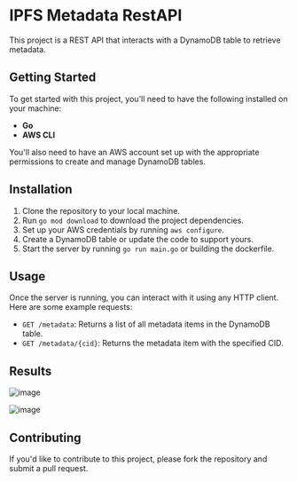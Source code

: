 # IPFS Metadata RestAPI

This project is a REST API that interacts with a DynamoDB table to retrieve metadata.

## Getting Started

To get started with this project, you'll need to have the following installed on your machine:

- **Go**
- **AWS CLI**

You'll also need to have an AWS account set up with the appropriate permissions to create and manage DynamoDB tables.

## Installation

1. Clone the repository to your local machine.
2. Run `go mod download` to download the project dependencies.
3. Set up your AWS credentials by running `aws configure`.
4. Create a DynamoDB table or update the code to support yours.
5. Start the server by running `go run main.go` or building the dockerfile.

## Usage

Once the server is running, you can interact with it using any HTTP client. Here are some example requests:

- `GET /metadata`: Returns a list of all metadata items in the DynamoDB table.
- `GET /metadata/{cid}`: Returns the metadata item with the specified CID.


## Results
![image](https://github.com/QuincyForbes/GoIPFRest/assets/74159902/1886335e-bb93-410e-83d9-aa4f9989209a)

![image](https://github.com/QuincyForbes/GoIPFRest/assets/74159902/061693d6-2dd8-4895-a707-995f5ffdce9c)
## Contributing

If you'd like to contribute to this project, please fork the repository and submit a pull request.

